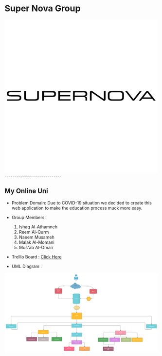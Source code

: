 # Super Nova Group

<img src = "assets/supernova-logo-black-and-white.png">
-----------------------------

## My Online Uni

* Problem Domain:
    Due to COVID-19 situation we decided to create this web application to make the education process muck more easy.

* Group Members:
    1. Ishaq Al-Athamneh
    1. Reem Al-Qurm
    1. Naeem Musameh
    1. Malak Al-Momani
    1. Mus'ab Al-Omari

* Trelllo Board :
[Click Here](https://trello.com/b/gDHcanLR)


* UML Diagram :

<img src = "assets/projectUML.png">

